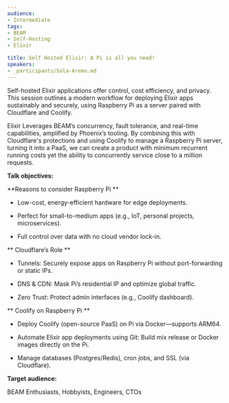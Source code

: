 ```yaml
---
audience:
- Intermediate
tags:
- BEAM
- Self-Hosting
- Elixir

title: Self Hosted Elixir: A Pi is all you need!
speakers:
- _participants/Sola-Aremu.md
---
```

Self-hosted Elixir applications offer control, cost efficiency, and privacy. This session outlines a modern workflow for deploying Elixir apps sustainably and securely, using Raspberry Pi as a server paired with Cloudflare and Coolify.

Elixir Leverages BEAM’s concurrency, fault tolerance, and real-time capabilities, amplified by Phoenix’s tooling. By combining this with Cloudflare's protections and using Coolify to manage a Raspberry Pi server, turning it into a PaaS, we can create a product with minimum recurrent running costs yet the ability to concurrently service close to a million requests.

**Talk objectives:**

**Reasons to consider Raspberry Pi **

- Low-cost, energy-efficient hardware for edge deployments.

- Perfect for small-to-medium apps (e.g., IoT, personal projects, microservices).

- Full control over data with no cloud vendor lock-in.

** Cloudflare’s Role **

- Tunnels: Securely expose apps on Raspberry Pi without port-forwarding or static IPs.

- DNS & CDN: Mask Pi’s residential IP and optimize global traffic.

- Zero Trust: Protect admin interfaces (e.g., Coolify dashboard).

** Coolify on Raspberry Pi **

- Deploy Coolify (open-source PaaS) on Pi via Docker—supports ARM64.

- Automate Elixir app deployments using Git: Build mix release or Docker images directly on the Pi.

- Manage databases (Postgres/Redis), cron jobs, and SSL (via Cloudflare).

**Target audience:**

BEAM Enthusiasts, Hobbyists, Engineers, CTOs
